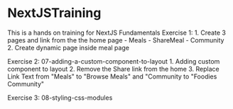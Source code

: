 # NextJSTraining
This is a hands on training for NextJS Fundamentals
Exercise 1:
    1. Create 3 pages and link from the the home page
        - Meals
        - ShareMeal
        - Community
    2. Create dynamic page inside meal page

Exercise 2:  07-adding-a-custom-component-to-layout
    1. Adding custom component to layout
    2. Remove the Share link from the home
    3. Replace Link Text from "Meals" to "Browse Meals" and "Community to "Foodies Community"

Exercise 3: 08-styling-css-modules



